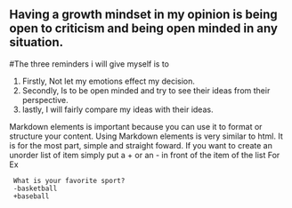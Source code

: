 ## Having a growth mindset in my opinion is being open to criticism and being open minded in any situation.
#The three reminders i will give myself is to 
1. Firstly, Not let my emotions effect my decision.
2. Secondly, Is to be open minded and try to see their ideas from their perspective.
3. lastly, I will fairly compare my ideas with their ideas.



 Markdown elements is important because you can use it to format or structure your content.
  Using Markdown elements is very similar to html.
 It is for the most part, simple and straight foward. 
 If you want to create an unorder list of item simply put a + or an - in front of the item of the list 
 For Ex 
     
     What is your favorite sport?
     -basketball
     +baseball
 
  
 
